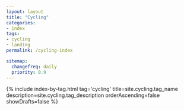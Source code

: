 ```yaml
---
layout: layout
title: "Cycling"
categories:
- index
tags:
- cycling
- landing
permalink: /cycling-index

sitemap:
  changefreq: daily
  priority: 0.9
---
```


{% include index-by-tag.html tag='cycling' title=site.cycling.tag_name description=site.cycling.tag_description orderAscending=false showDrafts=false %}
